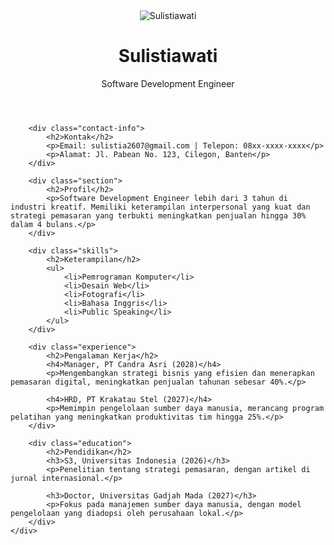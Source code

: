 <!DOCTYPE html>
<html lang="id">
<head>
    <meta charset="UTF-8">
    <meta name="viewport" content="width=device-width, initial-scale=1.0">
    <title>Curriculum Vitae</title>
    <link rel="stylesheet" href="style.css">
</head>
<body>
    <div class="container">
        <header>
            <img src="gambar/gambar_1.jpg" alt="Sulistiawati" class="profile-img">
            <h1>Sulistiawati</h1>
            <p class="tagline">Software Development Engineer</p>
        </header>

        <div class="contact-info">
            <h2>Kontak</h2>
            <p>Email: sulistia2607@gmail.com | Telepon: 08xx-xxxx-xxxx</p>
            <p>Alamat: Jl. Pabean No. 123, Cilegon, Banten</p>
        </div>

        <div class="section">
            <h2>Profil</h2>
            <p>Software Development Engineer lebih dari 3 tahun di industri kreatif. Memiliki keterampilan interpersonal yang kuat dan strategi pemasaran yang terbukti meningkatkan penjualan hingga 30% dalam 4 bulans.</p>
        </div>

        <div class="skills">
            <h2>Keterampilan</h2>
            <ul>
                <li>Pemrograman Komputer</li>
                <li>Desain Web</li>
                <li>Fotografi</li>
                <li>Bahasa Inggris</li>
                <li>Public Speaking</li>
            </ul>
        </div>

        <div class="experience">
            <h2>Pengalaman Kerja</h2>
            <h4>Manager, PT Candra Asri (2028)</h4>
            <p>Mengembangkan strategi bisnis yang efisien dan menerapkan pemasaran digital, meningkatkan penjualan tahunan sebesar 40%.</p>

            <h4>HRD, PT Krakatau Stel (2027)</h4>
            <p>Memimpin pengelolaan sumber daya manusia, merancang program pelatihan yang meningkatkan produktivitas tim hingga 25%.</p>
        </div>

        <div class="education">
            <h2>Pendidikan</h2>
            <h3>S3, Universitas Indonesia (2026)</h3>
            <p>Penelitian tentang strategi pemasaran, dengan artikel di jurnal internasional.</p>

            <h3>Doctor, Universitas Gadjah Mada (2027)</h3>
            <p>Fokus pada manajemen sumber daya manusia, dengan model pengelolaan yang diadopsi oleh perusahaan lokal.</p>
        </div>
    </div>
</body>
</html>
